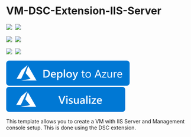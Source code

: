 # VM-DSC-Extension-IIS-Server

<IMG SRC="https://azurequickstartsservice.blob.core.windows.net/badges/dsc-extension-iis-server-windows-vm/PublicLastTestDate.svg" />&nbsp;
<IMG SRC="https://azurequickstartsservice.blob.core.windows.net/badges/dsc-extension-iis-server-windows-vm/PublicDeployment.svg" />&nbsp;

<IMG SRC="https://azurequickstartsservice.blob.core.windows.net/badges/dsc-extension-iis-server-windows-vm/FairfaxLastTestDate.svg" />&nbsp;
<IMG SRC="https://azurequickstartsservice.blob.core.windows.net/badges/dsc-extension-iis-server-windows-vm/FairfaxDeployment.svg" />&nbsp;

<IMG SRC="https://azurequickstartsservice.blob.core.windows.net/badges/dsc-extension-iis-server-windows-vm/BestPracticeResult.svg" />&nbsp;
<IMG SRC="https://azurequickstartsservice.blob.core.windows.net/badges/dsc-extension-iis-server-windows-vm/CredScanResult.svg" />&nbsp;

<a href="https://portal.azure.com/#create/Microsoft.Template/uri/https%3A%2F%2Fraw.githubusercontent.com%2FAzure%2Fazure-quickstart-templates%2Fmaster%2Fdsc-extension-iis-server-windows-vm%2Fazuredeploy.json" target="_blank">
    <img src="https://raw.githubusercontent.com/Azure/azure-quickstart-templates/master/1-CONTRIBUTION-GUIDE/images/deploytoazure.svg?sanitize=true"/>
</a>
<a href="http://armviz.io/#/?load=https%3A%2F%2Fraw.githubusercontent.com%2FAzure%2Fazure-quickstart-templates%2Fmaster%2Fdsc-extension-iis-server-windows-vm%2Fazuredeploy.json" target="_blank">
    <img src="https://raw.githubusercontent.com/Azure/azure-quickstart-templates/master/1-CONTRIBUTION-GUIDE/images/visualizebutton.svg?sanitize=true"/>
</a>

This template allows you to create a VM with IIS Server and Management console setup. This is done using the DSC extension.

